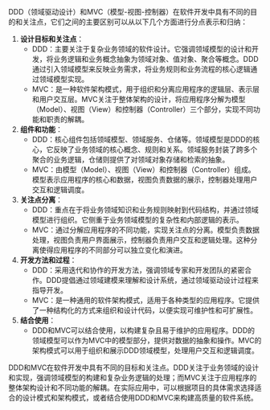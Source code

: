 DDD（领域驱动设计）和MVC（模型-视图-控制器）在软件开发中具有不同的目的和关注点，它们之间的主要区别可以从以下几个方面进行分点表示和归纳：

1. **设计目标和关注点**：
   - DDD：主要关注于复杂业务领域的软件设计。它强调领域模型的设计和开发，将业务逻辑和业务概念抽象为领域对象、值对象、聚合等概念。DDD通过引入领域模型来反映业务需求，将业务规则和业务流程的核心逻辑通过领域模型实现。
   - MVC：是一种软件架构模式，用于组织和分离应用程序的逻辑层、表示层和用户交互层。MVC关注于整体架构的设计，将应用程序分解为模型（Model）、视图（View）和控制器（Controller）三个部分，实现不同功能和职责的解耦。
2. **组件和功能**：
   - DDD：核心组件包括领域模型、领域服务、仓储等。领域模型是DDD的核心，它反映了业务领域的核心概念、规则和关系。领域服务封装了跨多个聚合的业务逻辑，仓储则提供了对领域对象存储和检索的抽象。
   - MVC：由模型（Model）、视图（View）和控制器（Controller）组成。模型表示应用程序的核心和数据，视图负责数据的展示，控制器处理用户交互和逻辑调度。
3. **关注点分离**：
   - DDD：重点在于将业务领域知识和业务规则映射到代码结构，并通过领域模型进行组织。它侧重于业务领域模型的复杂性和内部逻辑的表示。
   - MVC：通过分解应用程序的不同功能，实现关注点的分离。模型负责数据处理，视图负责用户界面展示，控制器负责用户交互和逻辑处理。这种分离使得应用程序的不同部分可以独立变化和演进。
4. **开发方法和过程**：
   - DDD：采用迭代和协作的开发方法，强调领域专家和开发团队的紧密合作。DDD提倡通过领域建模来理解和设计系统，通过领域驱动设计过程来指导开发。
   - MVC：是一种通用的软件架构模式，适用于各种类型的应用程序。它提供了一种结构化的方式来组织和设计代码，以便实现可维护性和可扩展性。
5. **结合使用**：
   - DDD和MVC可以结合使用，以构建复杂且易于维护的应用程序。DDD的领域模型可以作为MVC中的模型部分，提供对数据的抽象和操作。MVC的架构模式可以用于组织和展示DDD领域模型，处理用户交互和逻辑调度。

DDD和MVC在软件开发中具有不同的目标和关注点。DDD关注于业务领域的设计和实现，强调领域模型的构建和复杂业务逻辑的处理；而MVC关注于应用程序的整体架构设计和不同功能的解耦。在实际应用中，可以根据项目的具体需求选择适合的设计模式和架构模式，或者结合使用DDD和MVC来构建高质量的软件系统。
